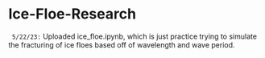 # Ice-Floe-Research

```  5/22/23: ```  Uploaded ice_floe.ipynb, which is just practice trying to simulate the fracturing of ice floes based off of wavelength and wave period. 
